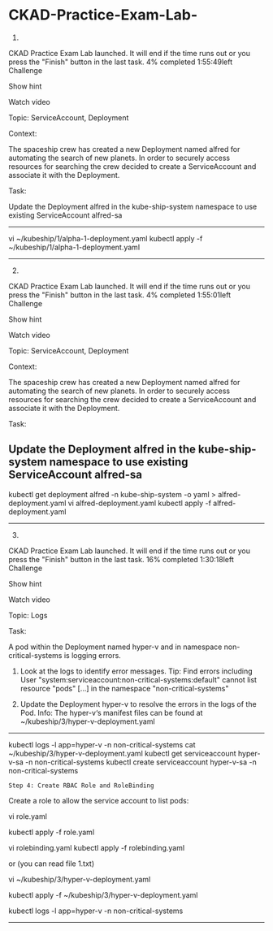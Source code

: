 # CKAD-Practice-Exam-Lab-
1. 

CKAD Practice Exam
Lab launched. It will end if the time runs out or you press the "Finish" button in the last task.
4%
completed
1:55:49left
Challenge

Show hint

Watch video

Topic: ServiceAccount, Deployment

Context:

The spaceship crew has created a new Deployment named alfred for automating the search of new planets. In order to securely access resources for searching the crew decided to create a ServiceAccount and associate it with the Deployment.

Task:

Update the Deployment alfred in the kube-ship-system namespace to use existing ServiceAccount alfred-sa



--------------------------------------------------------------


vi ~/kubeship/1/alpha-1-deployment.yaml 
kubectl apply -f ~/kubeship/1/alpha-1-deployment.yaml
 
--------------------------------------------------------------

2. 


CKAD Practice Exam
Lab launched. It will end if the time runs out or you press the "Finish" button in the last task.
4%
completed
1:55:01left
Challenge

Show hint

Watch video

Topic: ServiceAccount, Deployment

Context:

The spaceship crew has created a new Deployment named alfred for automating the search of new planets. In order to securely access resources for searching the crew decided to create a ServiceAccount and associate it with the Deployment.

Task:

Update the Deployment alfred in the kube-ship-system namespace to use existing ServiceAccount alfred-sa
--------------------------------------------------------------


kubectl get deployment alfred -n kube-ship-system -o yaml > alfred-deployment.yaml
vi alfred-deployment.yaml
kubectl apply -f alfred-deployment.yaml

 
--------------------------------------------------------------


3.




CKAD Practice Exam
Lab launched. It will end if the time runs out or you press the "Finish" button in the last task.
16%
completed
1:30:18left
Challenge

Show hint

Watch video

Topic: Logs

Task:

A pod within the Deployment named hyper-v and in namespace non-critical-systems is logging errors.

1. Look at the logs to identify error messages. 
Tip: Find errors including User "system:serviceaccount:non-critical-systems:default" cannot list resource "pods" [...] in the namespace "non-critical-systems"

2. Update the Deployment hyper-v to resolve the errors in the logs of the Pod. 
Info: The hyper-v‘s manifest files can be found at ~/kubeship/3/hyper-v-deployment.yaml 
 

--------------------------------------------------------------

kubectl logs -l app=hyper-v -n non-critical-systems
cat ~/kubeship/3/hyper-v-deployment.yaml
kubectl get serviceaccount hyper-v-sa -n non-critical-systems
kubectl create serviceaccount hyper-v-sa -n non-critical-systems


    Step 4: Create RBAC Role and RoleBinding
Create a role to allow the service account to list pods:

vi role.yaml 

kubectl apply -f role.yaml

vi rolebinding.yaml
kubectl apply -f rolebinding.yaml



or (you can read file 1.txt) 





vi ~/kubeship/3/hyper-v-deployment.yaml 


kubectl apply -f ~/kubeship/3/hyper-v-deployment.yaml

kubectl logs -l app=hyper-v -n non-critical-systems


 
--------------------------------------------------------------





